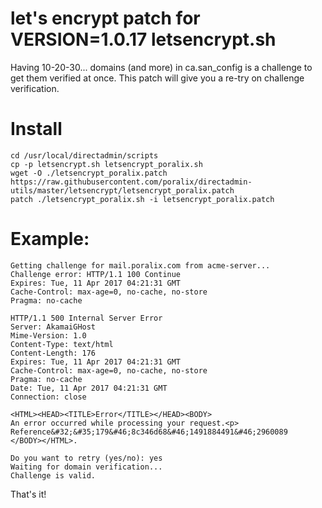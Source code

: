# let's encrypt patch for VERSION=1.0.17 letsencrypt.sh

Having 10-20-30... domains (and more) in ca.san_config is a challenge to get them verified at once. This patch will give you a re-try on challenge verification.

# Install

```
cd /usr/local/directadmin/scripts
cp -p letsencrypt.sh letsencrypt_poralix.sh
wget -O ./letsencrypt_poralix.patch https://raw.githubusercontent.com/poralix/directadmin-utils/master/letsencrypt/letsencrypt_poralix.patch
patch ./letsencrypt_poralix.sh -i letsencrypt_poralix.patch
```

# Example:

```
Getting challenge for mail.poralix.com from acme-server...
Challenge error: HTTP/1.1 100 Continue
Expires: Tue, 11 Apr 2017 04:21:31 GMT
Cache-Control: max-age=0, no-cache, no-store
Pragma: no-cache

HTTP/1.1 500 Internal Server Error
Server: AkamaiGHost
Mime-Version: 1.0
Content-Type: text/html
Content-Length: 176
Expires: Tue, 11 Apr 2017 04:21:31 GMT
Cache-Control: max-age=0, no-cache, no-store
Pragma: no-cache
Date: Tue, 11 Apr 2017 04:21:31 GMT
Connection: close

<HTML><HEAD><TITLE>Error</TITLE></HEAD><BODY>
An error occurred while processing your request.<p>
Reference&#32;&#35;179&#46;8c346d68&#46;1491884491&#46;2960089
</BODY></HTML>.

Do you want to retry (yes/no): yes
Waiting for domain verification...
Challenge is valid.
```

That's it!